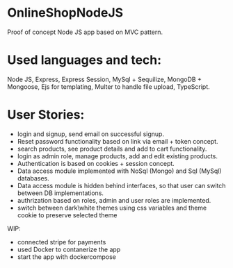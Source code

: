 # OnlineShopNodeJS

Proof of concept Node JS app based on MVC pattern.

# Used languages and tech: 
Node JS, Express, Express Session, MySql + Sequilize, MongoDB + Mongoose, 
Ejs for templating, Multer to handle file upload, TypeScript.

# User Stories:

- login and signup, send email on successful signup. 
- Reset password functionality based on link via email + token concept.
- search products, see product details and add to cart functionality.
- login as admin role, manage products, add and edit existing products. 
- Authentication is based on cookies + session concept.
- Data access module implemented with NoSql (Mongo) and Sql (MySql) databases.
- Data access module is hidden behind interfaces, so that user can switch between DB implementations.
- authrization based on roles, admin and user roles are implemented.
- switch between dark\white themes using css variables and theme cookie to preserve selected theme

WIP:

- connected stripe for payments
- used Docker to contanerize the app
- start the app with dockercompose
